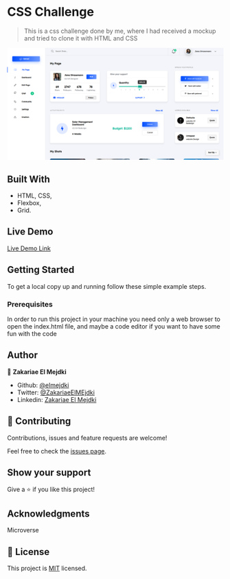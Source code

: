 # CSS Challenge

> This is a css challenge done by me, where I had received a mockup and tried to clone it with HTML and CSS

![screenshot](./Screenshot.png)

## Built With

- HTML, CSS,
- Flexbox,
- Grid.


## Live Demo

[Live Demo Link](https://elmejdki.github.io/Css-challenge/)

## Getting Started

To get a local copy up and running follow these simple example steps.

### Prerequisites

In order to run this project in your machine you need only a web browser to open the index.html file, and maybe a code editor if you want to have some fun with the code

## Author

👤 **Zakariae El Mejdki**

- Github: [@elmejdki](https://github.com/elmejdki)
- Twitter: [@ZakariaeElMEjdki](https://twitter.com/0ca7848f87ab470)
- Linkedin: [Zakariae El Mejdki](https://www.linkedin.com/in/zakariae-el-mejdki-644898139/)

## 🤝 Contributing

Contributions, issues and feature requests are welcome!

Feel free to check the [issues page](https://github.com/elmejdki/Css-challenge/issues).

## Show your support

Give a ⭐️ if you like this project!

## Acknowledgments

Microverse

## 📝 License

This project is [MIT](lic.url) licensed.
